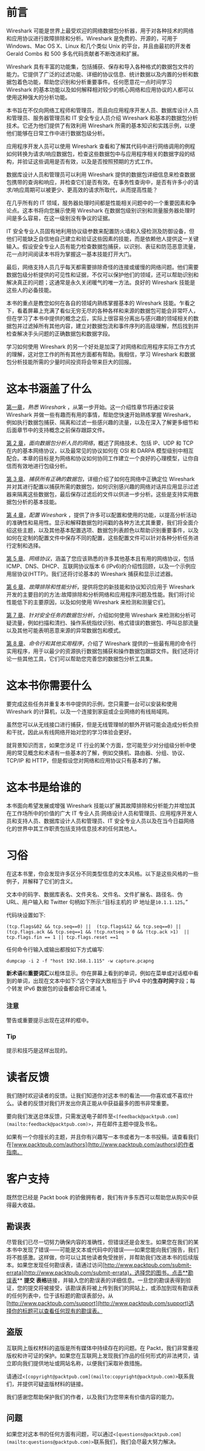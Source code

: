 # 前言

Wireshark 可能是世界上最受欢迎的网络数据包分析器，用于对各种技术的网络和应用协议进行故障排除和分析。Wireshark 是免费的、开源的，可用于 Windows、Mac OS X、Linux 和几个类似 Unix 的平台，并且由最初的开发者 Gerald Combs 和 500 多名代码贡献者不断改进和扩展。

Wireshark 具有丰富的功能集，包括捕获、保存和导入各种格式的数据包文件的能力。它提供了广泛的过滤功能、详细的协议信息、统计数据以及内置的分析和数据包着色功能，帮助您识别和分析重要事件。任何愿意花一点时间学习 Wireshark 的基本功能以及如何解释相对较少的核心网络和应用协议的人都可以使用这种强大的分析功能。

本书旨在不仅向网络工程师和管理员，而且向应用程序开发人员、数据库设计人员和管理员、服务器管理员和 IT 安全专业人员介绍 Wireshark 和基本的数据包分析技术。它还为他们提供了有效利用 Wireshark 所需的基本知识和实践示例，以便他们能够在日常工作中进行数据包级分析。

应用程序开发人员可以使用 Wireshark 查看和了解其代码中进行网络调用的例程如何转换为请求/响应数据包，检查这些数据包中与应用程序相关的数据字段的结构，并验证这些调用是否有效，以及是否按照预期的方式工作。

数据库设计人员和管理员可以利用 Wireshark 提供的数据包详细信息来检查数据包携带的查询和响应，并检查它们是否有效。在事务性查询中，是否有许多小的请求/响应周期可以被更少、更高效的请求所取代，从而提高性能？

在几乎所有的 IT 领域，服务器处理时间都是性能相关问题中的一个重要因素和争论点。这本书将向您展示使用 Wireshark 在数据包级别识别和测量服务器处理时间是多么容易，在这一级别没有争议的证据。

IT 安全专业人员固有地利用协议级参数来配置防火墙和入侵检测及防御设备，但他们可能缺乏自信地自己建立和验证这些因素的技能，而是依赖他人提供这一关键输入。假设安全专业人员有能力检查数据包捕获，以识别、表征和防范恶意流量，花一点时间阅读本书将为掌握这一基本技能打开大门。

最后，网络支持人员几乎每天都需要排除奇怪的连接或缓慢的网络问题。他们需要数据包级分析提供的可见性和证据，不仅可以保护他们的领域，还可以帮助识别和解决真正的问题；这通常是永久关闭暖气的唯一方法。良好的 Wireshark 技能是这些人的必备技能。

本书的重点是教您如何在各自的领域内熟练掌握基本的 Wireshark 技能。乍看之下，看着屏幕上充满了看似无穷无尽的各种各样和来源的数据包可能会非常吓人，但在学习了本书中提供的概念之后，实际上很容易分离出与感兴趣的领域相关的数据包并过滤掉所有其他内容，建立对数据包流和事件序列的高级理解，然后找到并检查解决手头问题的正确数据包和数据字段。

学习如何使用 Wireshark 的另一个好处是加深了对网络和应用程序实际工作方式的理解，这对您工作的所有其他方面都有帮助。我相信，学习 Wireshark 和数据包分析技能所需的少量时间投资将会带来巨大的回报。

# 这本书涵盖了什么

[第一章](ch01.html "Chapter 1. Getting Acquainted with Wireshark")，*熟悉 Wireshark* ，从第一步开始。这一介绍性章节将通过安装 Wireshark 并做一些有趣而有用的事情，帮助您快速开始熟练掌握 Wireshark，例如执行数据包捕获、隔离和过滤一些感兴趣的流量，以及在深入了解更多细节和后面章节中的支持概念之前保存跟踪文件。

[第 2 章](ch02.html "Chapter 2. Networking for Packet Analysts")，*面向数据包分析人员的网络*，概述了网络技术、包括 IP、UDP 和 TCP 在内的基本网络协议，以及最常见的协议如何在 OSI 和 DARPA 模型级别中相互配合。本章的目标是为网络和协议如何协同工作建立一个良好的心理模型，让你自信而有效地进行包级分析。

[第 3 章](ch03.html "Chapter 3. Capturing All the Right Packets")、*捕获所有正确的数据包*，详细介绍了如何在网络中正确定位 Wireshark 并对其进行配置以捕获所需的数据包，如何识别感兴趣的网络对话并应用显示过滤器来隔离这些数据包，最后保存过滤后的文件以供进一步分析。这些是支持实用数据包分析的基本技能。

[第 4 章](ch04.html "Chapter 4. Configuring Wireshark")，*配置 Wireshark* ，提供了许多可以配置和使用的功能，以提高分析活动的准确性和易用性。显示和解释数据包时间戳的各种方法尤其重要，我们将全面介绍这些主题，以及其他基本配置选项、数据包列表颜色以帮助识别重要事件，以及如何在定制的配置文件中保存不同的配置，这些配置文件可以针对各种分析任务进行定制和选择。

[第 5 章](ch05.html "Chapter 5. Network Protocols")、*网络协议*，涵盖了您应该熟悉的许多其他基本且有用的网络协议，包括 ICMP、DNS、DHCP、互联网协议版本 6 (IPv6)的介绍性回顾，以及一个示例应用层协议(HTTP)。我们还将讨论基本的 Wireshark 捕获和显示过滤器。

[第 6 章](ch06.html "Chapter 6. Troubleshooting and Performance Analysis")、*故障排除和性能分析*，提供将您的新技能和协议知识应用于 Wireshark 开发的主要目的的方法:故障排除和分析网络和应用程序问题及性能。我们将讨论性能低下的主要原因，以及如何使用 Wireshark 来检测和测量它们。

[第 7 章](ch07.html "Chapter 7. Packet Analysis for Security Tasks")、*针对安全任务的数据包分析*，介绍如何使用 Wireshark 来检测和分析可疑流量，例如扫描和清扫、操作系统指纹识别、格式错误的数据包、呼叫总部流量以及其他可能表明恶意来源的异常数据包和模式。

[第 8 章](ch08.html "Chapter 8. Command-line and Other Utilities")、*命令行和其他实用程序*，介绍了 Wireshark 提供的一些最有用的命令行实用程序，用于以最少的资源执行数据包捕获和操作数据包跟踪文件。我们还将讨论一些其他工具，它们可以帮助您完善您的数据包分析工具集。

# 这本书你需要什么

要完成这些任务并重复本书中提供的示例，您只需要一台可以安装和使用 Wireshark 的计算机，以及一个连接到家庭或企业网络的有线局域网。

虽然您可以从无线接口进行捕获，但是无线管理帧的额外开销可能会造成分析负担和干扰，因此从有线网络开始对您的学习体验会更好。

就背景知识而言，如果您涉足 IT 行业的某个方面，您可能至少对分组级分析中使用的常见概念和术语有一些基本的了解，例如交换机、路由器、分组、协议、TCP/IP 和 HTTP，但是假设您对网络和应用协议只有基本的了解。

# 这本书是给谁的

本书面向希望发展或增强 Wireshark 技能以扩展其故障排除和分析能力并增加其在工作场所中的价值的广大 IT 专业人员:网络设计人员和管理员、应用程序开发人员和支持人员、数据库设计人员和管理员、IT 安全专业人员以及在当今日益网络化的世界中其工作职责包括支持信息技术的任何其他人。

# 习俗

在这本书里，你会发现许多区分不同类型信息的文本风格。以下是这些风格的一些例子，并解释了它们的含义。

文本中的码字、数据库表名、文件夹名、文件名、文件扩展名、路径名、伪 URL、用户输入和 Twitter 句柄如下所示:“目标主机的 IP 地址是`10.1.1.125`。”

代码块设置如下:

```
(tcp.flags&02 && tcp.seq==0) ||  (tcp.flags&12 && tcp.seq==0) || (tcp.flags.ack && tcp.seq==1 && !tcp.nxtseq > 0 && !tcp.ack >1)  || tcp.flags.fin == 1 || tcp.flags.reset ==1
```

任何命令行输入或输出都按如下方式编写:

```
dumpcap -i 2 -f "host 192.168.1.115" -w capture.pcapng

```

**新术语**和**重要词汇**以粗体显示。你在屏幕上看到的单词，例如在菜单或对话框中看到的单词，出现在文本中如下:“这个字段大致相当于 IPv4 中的**生存时间**字段；每个转发 IPv6 数据包的设备都会将它递减 1。

### 注意

警告或重要提示出现在这样的框中。

### Tip

提示和技巧是这样出现的。

# 读者反馈

我们随时欢迎读者的反馈。让我们知道你对这本书的看法——你喜欢或不喜欢什么。读者的反馈对我们开发出你真正能从中获益最多的图书非常重要。

要向我们发送总体反馈，只需发送电子邮件至`<[feedback@packtpub.com](mailto:feedback@packtpub.com)>`，并在邮件主题中提及书名。

如果有一个你擅长的主题，并且你有兴趣写一本书或者为一本书投稿，请查看我们在[www.packtpub.com/authors](http://www.packtpub.com/authors)的作者指南。

# 客户支持

既然您已经是 Packt book 的骄傲拥有者，我们有许多东西可以帮助您从购买中获得最大收益。

## 勘误表

尽管我们已尽一切努力确保内容的准确性，但错误还是会发生。如果您在我们的某本书中发现了错误——可能是文本或代码中的错误——如果您能向我们报告，我们将不胜感激。这样做，你可以让其他读者免受挫折，并帮助我们改进本书的后续版本。如果您发现任何勘误表，请通过访问[http://www.packtpub.com/submit-errata](http://www.packtpub.com/submit-errata)，选择您的图书，点击**勘误表** **提交** **表格**链接，并输入您的勘误表的详细信息。一旦您的勘误表得到验证，您的提交将被接受，该勘误表将被上传到我们的网站上，或添加到现有勘误表的任何列表中，位于该标题的勘误表部分。从[http://www.packtpub.com/support](http://www.packtpub.com/support)选择你的标题可以查看任何现有的勘误表。

## 盗版

互联网上版权材料的盗版是所有媒体中持续存在的问题。在 Packt，我们非常重视版权和许可证的保护。如果您在互联网上发现我们作品的任何形式的非法拷贝，请立即向我们提供地址或网站名称，以便我们采取补救措施。

请通过`<[copyright@packtpub.com](mailto:copyright@packtpub.com)>`联系我们，并提供可疑盗版材料的链接。

我们感谢您帮助保护我们的作者，以及我们为您带来有价值内容的能力。

## 问题

如果您对这本书的任何方面有问题，可以通过`<[questions@packtpub.com](mailto:questions@packtpub.com)>`联系我们，我们会尽最大努力解决。